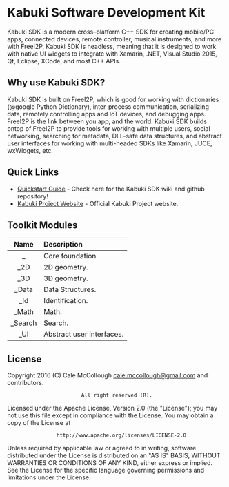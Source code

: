 # Kabuki Software Development Kit
Kabuki SDK is a modern cross–platform C++ SDK for creating mobile/PC apps, connected devices, 
remote controller, musical instruments, and more with FreeI2P, Kabuki SDK is headless, meaning 
that it is designed to work with native UI widgets to integrate with Xamarin, .NET, Visual Studio 
2015, Qt, Eclipse, XCode, and most C++ APIs.

## Why use Kabuki SDK?

Kabuki SDK is built on FreeI2P, which is good for working with dictionaries (@google Python Dictionary), inter-process communication, serializing data, remotely controlling apps and IoT devices, and debugging apps. FreeI2P is the link between you app, and the world. Kabuki SDK builds ontop of FreeI2P to provide tools for working with multiple users, social networking, searching for metadata, DLL-safe data structures, and abstract user interfaces for working with multi-headed SDKs like Xamarin, JUCE, wxWidgets, etc.

## Quick Links
* [Quickstart Guide](https://github.com/Kabuki-Toolkit/Kabuki-SDK/wiki/Quickstart-Guide.md) - 
    Check here for the Kabuki SDK wiki and github repository!
* [Kabuki Project Website](https://kabuki-project.github.io/) - Official Kabuki Project website.

## Toolkit Modules
| Name    | Description |
|:-------:|:------------|
| _       | Core foundation.|
| _2D     | 2D geometry.|
| _3D     | 3D geometry.|
| _Data   | Data Structures.|
| _Id     | Identification.|
| _Math   | Math.|
| _Search | Search.|
| _UI     | Abstract user interfaces.|

## License ##
Copyright 2016 (C) Cale McCollough <cale.mccollough@gmail.com> and contributors.

                            All right reserved (R).

Licensed under the Apache License, Version 2.0 (the "License"); you may not use this file except in 
compliance with the License. You may obtain a copy of the License at

                    http://www.apache.org/licenses/LICENSE-2.0

Unless required by applicable law or agreed to in writing, software distributed under the License 
is distributed on an "AS IS" BASIS, WITHOUT WARRANTIES OR CONDITIONS OF ANY KIND, either express or 
implied. See the License for the specific language governing permissions and limitations under the 
License.
